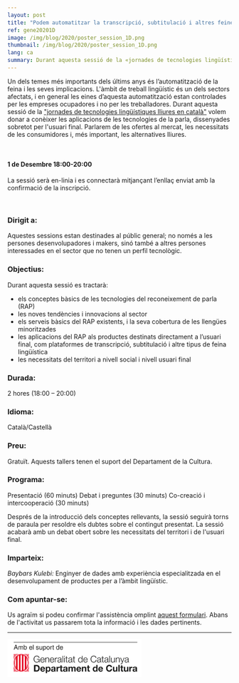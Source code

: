 ```yaml
---
layout: post
title: "Podem automatitzar la transcripció, subtitulació i altres feines lingüístiques?"
ref: gene20201D
image: /img/blog/2020/poster_session_1D.png
thumbnail: /img/blog/2020/poster_session_1D.png
lang: ca
summary: Durant aquesta sessió de la «jornades de tecnologies lingüístiques lliures en català» volem donar a conèixer les aplicacions de les tecnologies de la parla, dissenyades sobretot per l'usuari final. Parlarem de les ofertes al mercat, les necessitats de les consumidores i, més important, les alternatives lliures.
---
```


Un dels temes més importants dels últims anys és l’automatització de la feina i les seves implicacions. L'àmbit de treball lingüístic és un dels sectors afectats, i en general les eines d’aquesta automatització estan controlades per les empreses ocupadores i no per les treballadores. Durant aquesta sessió de la ["jornades de tecnologies lingüístiques lliures en català"][jornades] volem donar a conèixer les aplicacions de les tecnologies de la parla, dissenyades sobretot per l'usuari final. Parlarem de les ofertes al mercat, les necessitats de les consumidores i, més important, les alternatives lliures.

<br/>

#### 1 de Desembre 18:00-20:00
La sessió serà en-linia i es connectarà mitjançant l’enllaç enviat amb la confirmació de la inscripció.

<br/>

### Dirigit a:
Aquestes sessions estan destinades al públic general; no només a les persones desenvolupadores i makers, sinó també a altres persones interessades en el sector que no tenen un perfil tecnològic.

### Objectius:
Durant aquesta sessió es tractarà:
* els conceptes bàsics de les tecnologies del reconeixement de parla (RAP)
* les noves tendències i innovacions al sector
* els serveis bàsics del RAP existents, i la seva cobertura de les llengües minoritzades
* les aplicacions del RAP als productes destinats directament a l’usuari final, com plataformes de transcripció, subtitulació i altre tipus de feina lingüística
* les necessitats del territori a nivell social i nivell usuari final

### Durada:
2 hores (18:00 – 20:00)

### Idioma:
Català/Castellà

### Preu:
Gratuït. Aquests tallers tenen el suport del Departament de la Cultura.

### Programa:
Presentació (60 minuts) Debat i preguntes (30 minuts) Co-creació i intercooperació (30 minuts)

Després de la introducció dels conceptes rellevants, la sessió seguirà torns de paraula per resoldre els dubtes sobre el contingut presentat. La sessió acabarà amb un debat obert sobre les necessitats del territori i de l'usuari final.

### Imparteix:
_Baybars Kulebi:_ Enginyer de dades amb experiència especialitzada en el desenvolupament de productes per a l’àmbit lingüístic.

### Com apuntar-se:
Us agraïm si podeu confirmar l'assistència omplint [aquest formulari](https://limesurvey.collectivat.cat/index.php?r=survey/index&sid=494293&lang=ca). Abans de l'activitat us passarem tota la informació i les dades pertinents.

---
<img src="/img/logo_generalitat.png" width="60%"/>

[jornades]: /blog/2020-11-06-jornades-de-tecnologies-lliures-de-la-parla/

